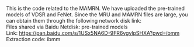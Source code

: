 This is the code related to the MAMRN.
We have uploaded the pre-trained models of VDSR and FeNet. Since the MRU and MAMRN files are large, you can obtain them through the following network disk link:  
Files shared via Baidu Netdisk: pre-trained models  
Link: https://pan.baidu.com/s/1USx5NA6D-9FR6vgvlpSHXA?pwd=ibmm  
Extraction code: ibmm
